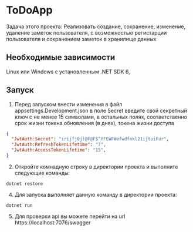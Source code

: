 ToDoApp
=============================

Задача этого проекта: Реализовать создание, сохранение, изменение, удаление заметок пользователя, с возможностью регистарции пользователя и сохранением заметок в хранилище данных


Необходимые зависимости
------------
Linux или Windows с установленным .NET SDK 6,

Запуск
-----------

1. Перед запуском внести изменения в файл appsettings.Development.json
 в поле Secret введите свой секретный ключ с не менее 15 символами, в остальных полях, соответственно срок жизни токена обновления (в днях), токена жизни доступа
 
```json
{
  "JwtAuth:Secret": "irijfj0j!@F@F$^YFEWFWefwdfnkl21ijtuiFur",
  "JwtAuth:RefreshTokenLifetime": "7",
  "JwtAuth:AccessTokenLifetime": "15",
}
```
2. Откройте комнадную строку в директории проекта и выполните следующие команды:
```shell
dotnet restore
```
4. Для запуска выполняет данную команду в директории проекта:
```shell
dotnet run
```
5. Для проверки api вы можете перейти на url https://localhost:7076/swagger
